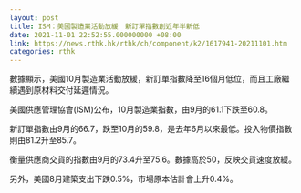 ```yaml
---
layout: post
title: ISM：美國製造業活動放緩　新訂單指數創近年半新低
date: 2021-11-01 22:52:55.000000000 +08:00
link: https://news.rthk.hk/rthk/ch/component/k2/1617941-20211101.htm
categories: rthk
---
```


數據顯示，美國10月製造業活動放緩，新訂單指數降至16個月低位，而且工廠繼續遇到原材料交付延遲情況。

美國供應管理協會(ISM)公布，10月製造業指數，由9月的61.1下跌至60.8。

新訂單指數由9月的66.7，跌至10月的59.8，是去年6月以來最低。投入物價指數則由81.2升至85.7。

衡量供應商交貨的指數由9月的73.4升至75.6。數據高於50，反映交貨速度放緩。

另外，美國8月建築支出下跌0.5%，市場原本估計會上升0.4%。
